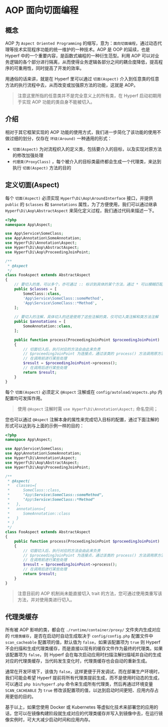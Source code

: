# AOP 面向切面编程

## 概念

AOP 为 `Aspect Oriented Programming` 的缩写，意为：`面向切面编程`，通过动态代理等技术实现程序功能的统一维护的一种技术。AOP 是 OOP 的延续，也是 Hyperf 中的一个重要内容，是函数式编程的一种衍生范型。利用 AOP 可以对业务逻辑的各个部分进行隔离，从而使得业务逻辑各部分之间的耦合度降低，提高程序的可重用性，同时提高了开发的效率。   

用通俗的话来讲，就是在 Hyperf 里可以通过 `切面(Aspect)` 介入到任意类的任意方法的执行流程中去，从而改变或加强原方法的功能，这就是 AOP。

> 注意这里所指的任意类并不是完全意义上的所有类，在 Hyperf 启动初期用于实现 AOP 功能的类自身不能被切入。

## 介绍

相对于其它框架实现的 AOP 功能的使用方式，我们进一步简化了该功能的使用不做过细的划分，仅存在 `环绕(Around)` 一种通用的形式：

- `切面(Aspect)` 为对流程织入的定义类，包括要介入的目标，以及实现对原方法的修改加强处理
- `代理类(ProxyClass)` ，每个被介入的目标类最终都会生成一个代理类，来达到执行 `切面(Aspect)` 方法的目的

## 定义切面(Aspect)

每个 `切面(Aspect)` 必须实现 `Hyperf\Di\Aop\AroundInterface` 接口，并提供 `public` 的 `$classes` 和 `$annotations` 属性，为了方便使用，我们可以通过继承 `Hyperf\Di\Aop\AbstractAspect` 来简化定义过程，我们通过代码来描述一下。

```php
<?php
namespace App\Aspect;

use App\Service\SomeClass;
use App\Annotation\SomeAnnotation;
use Hyperf\Di\Annotation\Aspect;
use Hyperf\Di\Aop\AbstractAspect;
use Hyperf\Di\Aop\ProceedingJoinPoint;

/**
 * @Aspect
 */
class FooAspect extends AbstractAspect
{
    // 要切入的类，可以多个，亦可通过 :: 标识到具体的某个方法，通过 * 可以模糊匹配
    public $classes = [
        SomeClass::class,
        'App\Service\SomeClass::someMethod',
        'App\Service\SomeClass::*Method',
    ];
    
    // 要切入的注解，具体切入的还是使用了这些注解的类，仅可切入类注解和类方法注解
    public $annotations = [
        SomeAnnotation::class,
    ];

    public function process(ProceedingJoinPoint $proceedingJoinPoint)
    {
        // 切面切入后，执行对应的方法会由此来负责
        // $proceedingJoinPoint 为连接点，通过该类的 process() 方法调用原方法并获得结果
        // 在调用前进行某些处理
        $result = $proceedingJoinPoint->process();
        // 在调用后进行某些处理
        return $result;
    }
}
```

每个 `切面(Aspect)` 必须定义 `@Aspect` 注解或在 `config/autoload/aspects.php` 内配置均可发挥作用。

> 使用 `@Aspect` 注解时需 `use Hyperf\Di\Annotation\Aspect;` 命名空间；  

您也可以通过 `@Aspect` 注解本身的属性来完成切入目标的配置，通过下面注解的形式可以达到与上面的示例一样的目的：

```php
<?php
namespace App\Aspect;

use App\Service\SomeClass;
use App\Annotation\SomeAnnotation;
use Hyperf\Di\Annotation\Aspect;
use Hyperf\Di\Aop\AbstractAspect;
use Hyperf\Di\Aop\ProceedingJoinPoint;

/**
 * @Aspect(
 *   classes={
 *      SomeClass::class,
 *      "App\Service\SomeClass::someMethod",
 *      "App\Service\SomeClass::*Method"
 *   },
 *   annotations={
 *      SomeAnnotation::class
 *   }
 * )
 */
class FooAspect extends AbstractAspect
{
    public function process(ProceedingJoinPoint $proceedingJoinPoint)
    {
        // 切面切入后，执行对应的方法会由此来负责
        // $proceedingJoinPoint 为连接点，通过该类的 process() 方法调用原方法并获得结果
        // 在调用前进行某些处理
        $result = $proceedingJoinPoint->process();
        // 在调用后进行某些处理
        return $result;
    }
}
```

> 注意目前的 AOP 机制尚未能直接切入 trait 的方法，您可通过使用类重写该方法，并对使用类进行切入。

## 代理类缓存

所有被 AOP 影响的类，都会在 `./runtime/container/proxy/` 文件夹内生成对应的 `代理类缓存`，是否在启动时自动生成取决于 `config/config.php` 配置文件中 `scan_cacheable` 配置项的值，默认值为 `false`，如果该配置项为 `true` 则 Hyperf 不会扫描和生成代理类缓存，而是直接以现有的缓存文件作为最终的代理类。如果该配置项为 `false`，则 Hyperf 会在每次启动应用时扫描注解扫描域并自动的生成对应的代理类缓存，当代码发生变化时，代理类缓存也会自动的重新生成。

通常在开发环境下，该值为 `false`，这样更便于开发调试，而在部署生产环境时，我们可能会希望 Hyperf 提前将所有代理类提前生成，而不是使用时动态的生成，可以通过 `php bin/hyperf.php` 命令来生成所有代理类，然后再通过环境变量 `SCAN_CACHEABLE` 为 `true` 修改该配置项的值，以达到启动时间更短、应用内存占用更低的目的。   

基于以上，如果您使用 Docker 或 Kubernetes 等虚拟化技术来部署您的应用的话，您可以在镜像构建阶段就生成对应的代理类缓存并写入到镜像中去，在运行镜像实例时，可大大减少启动时间和应用内存。
